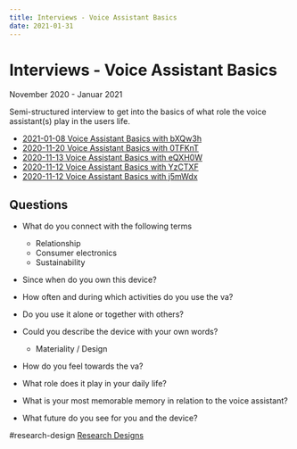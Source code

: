 ```yaml
---
title: Interviews - Voice Assistant Basics
date: 2021-01-31
---
```

# Interviews - Voice Assistant Basics
November 2020 - Januar 2021

Semi-structured interview to get into the basics of what role the voice assistant(s) play in the users life.

- [2021-01-08 Voice Assistant Basics with bXQw3h](data/interviews/2021-01-08%20Voice%20Assistant%20Basics%20with%20bXQw3h.md)
- [2020-11-20 Voice Assistant Basics with 0TFKnT](data/interviews/2020-11-20%20Voice%20Assistant%20Basics%20with%200TFKnT.md)
- [2020-11-13 Voice Assistant Basics with eQXH0W](data/interviews/2020-11-13%20Voice%20Assistant%20Basics%20with%20eQXH0W.md)
- [2020-11-12 Voice Assistant Basics with YzCTXF](data/interviews/2020-11-12%20Voice%20Assistant%20Basics%20with%20YzCTXF.md)
- [2020-11-12 Voice Assistant Basics with j5mWdx](data/interviews/2020-11-12%20Voice%20Assistant%20Basics%20with%20j5mWdx.md)

## Questions
- What do you connect with the following terms 
	- Relationship
	- Consumer electronics
	- Sustainability

- Since when do you own this device?
- How often and during which activities do you use the va?
- Do you use it alone or together with others?

- Could you describe the device with your own words? 
	- Materiality / Design
- How do you feel towards the va?
- What role does it play in your daily life?
- What is your most memorable memory in relation to the voice assistant?
- What future do you see for you and the device?


#research-design [Research Designs](research/Research%20Designs.md)